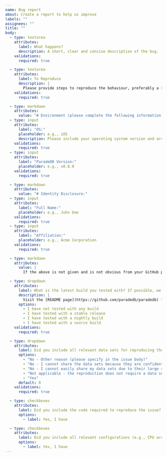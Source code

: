 ```yaml
---
name: Bug report
about: Create a report to help us improve
labels: ""
assignees: ""
title: ""
body:
  - type: textarea
    attributes:
      label: What happens?
      description: A short, clear and concise description of the bug.
    validations:
      required: true

  - type: textarea
    attributes:
      label: To Reproduce
      description: |
        Please provide steps to reproduce the behaviour, preferably a [minimal reproducible example](https://en.wikipedia.org/wiki/Minimal_reproducible_example).
    validations:
      required: true

  - type: markdown
    attributes:
      value: "# Environment (please complete the following information):"
  - type: input
    attributes:
      label: "OS:"
      placeholder: e.g., iOS
      description: Please include your operating system version and architecture (e.g., aarch64, x86, x64, etc)
    validations:
      required: true
  - type: input
    attributes:
      label: "ParadeDB Version:"
      placeholder: e.g., v0.8.0
    validations:
      required: true

  - type: markdown
    attributes:
      value: "# Identity Disclosure:"
  - type: input
    attributes:
      label: "Full Name:"
      placeholder: e.g., John Doe
    validations:
      required: true
  - type: input
    attributes:
      label: "Affiliation:"
      placeholder: e.g., Acme Corporation
    validations:
      required: true

  - type: markdown
    attributes:
      value: |
        If the above is not given and is not obvious from your GitHub profile page, we might close your issue without further review. Please refer to the [reasoning behind this rule](https://berthub.eu/articles/posts/anonymous-help/) if you have questions.

  - type: dropdown
    attributes:
      label: What is the latest build you tested with? If possible, we recommend testing by compiling the latest `dev` branch.
      description: |
        Visit the [README page](https://github.com/paradedb/paradedb) for instructions.
      options:
        - I have not tested with any build
        - I have tested with a stable release
        - I have tested with a nightly build
        - I have tested with a source build
    validations:
      required: true

  - type: dropdown
    attributes:
      label: Did you include all relevant data sets for reproducing the issue?
      options:
        - "No - Other reason (please specify in the issue body)"
        - "No - I cannot share the data sets because they are confidential"
        - "No - I cannot easily share my data sets due to their large size"
        - "Not applicable - the reproduction does not require a data set"
        - "Yes"
      default: 0
    validations:
      required: true

  - type: checkboxes
    attributes:
      label: Did you include the code required to reproduce the issue?
      options:
        - label: Yes, I have

  - type: checkboxes
    attributes:
      label: Did you include all relevant configurations (e.g., CPU architecture, PostgreSQL version, Linux distribution) to reproduce the issue?
      options:
        - label: Yes, I have
---
```

